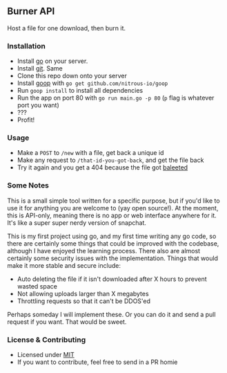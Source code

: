 Burner API
----------

Host a file for one download, then burn it.

### Installation

- Install [go](http://golang.org) on your server.
- Install [git](http://git-scm.org). Same
- Clone this repo down onto your server
- Install [goop](https://github.com/nitrous-io/goop) with `go get github.com/nitrous-io/goop`
- Run `goop install` to install all dependencies
- Run the app on port 80 with `go run main.go -p 80` (`p` flag is whatever port you want)
- ???
- Profit!

### Usage

- Make a `POST` to `/new` with a file, get back a unique id
- Make any request to `/that-id-you-got-back`, and get the file back
- Try it again and you get a 404 because the file got [baleeted](http://cl.ly/QR8M/baleete.gif)

### Some Notes

This is a small simple tool written for a specific purpose, but if you'd like to use it for anything you are welcome to (yay open source!). At the moment, this is API-only, meaning there is no app or web interface anywhere for it. It's like a super super nerdy version of snapchat.

This is my first project using go, and my first time writing any go code, so there are certainly some things that could be improved with the codebase, although I have enjoyed the learning process. There also are almost certainly some security issues with the implementation. Things that would make it more stable and secure include:

- Auto deleting the file if it isn't downloaded after X hours to prevent wasted space
- Not allowing uploads larger than X megabytes
- Throttling requests so that it can't be DDOS'ed

Perhaps someday I will implement these. Or you can do it and send a pull request if you want. That would be sweet.

### License & Contributing

- Licensed under [MIT](LICENSE.md)
- If you want to contribute, feel free to send in a PR homie
